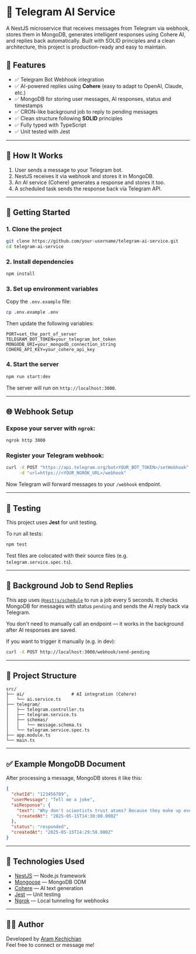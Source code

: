 # 🤖 Telegram AI Service

A NestJS microservice that receives messages from Telegram via webhook, stores them in MongoDB, generates intelligent responses using Cohere AI, and replies back automatically. Built with SOLID principles and a clean architecture, this project is production-ready and easy to maintain.

## 📌 Features

- ✅ Telegram Bot Webhook integration  
- ✅ AI-powered replies using **Cohere** (easy to adapt to OpenAI, Claude, etc.)  
- ✅ MongoDB for storing user messages, AI responses, status and timestamps  
- ✅ CRON-like background job to reply to pending messages  
- ✅ Clean structure following **SOLID** principles  
- ✅ Fully typed with TypeScript  
- ✅ Unit tested with Jest

---

## 🧠 How It Works

1. User sends a message to your Telegram bot.  
2. NestJS receives it via webhook and stores it in MongoDB.  
3. An AI service (Cohere) generates a response and stores it too.  
4. A scheduled task sends the response back via Telegram API.  

---

## 🚀 Getting Started

### 1. Clone the project

```bash
git clone https://github.com/your-username/telegram-ai-service.git
cd telegram-ai-service
```

### 2. Install dependencies

```bash
npm install
```

### 3. Set up environment variables

Copy the `.env.example` file:

```bash
cp .env.example .env
```

Then update the following variables:

```
PORT=set_the_port_of_server
TELEGRAM_BOT_TOKEN=your_telegram_bot_token
MONGODB_URI=your_mongodb_connection_string
COHERE_API_KEY=your_cohere_api_key
```

### 4. Start the server

```bash
npm run start:dev
```

The server will run on `http://localhost:3000`.

---

## 🌐 Webhook Setup

### Expose your server with `ngrok`:

```bash
ngrok http 3000
```

### Register your Telegram webhook:

```bash
curl -X POST "https://api.telegram.org/bot<YOUR_BOT_TOKEN>/setWebhook" \
     -d "url=https://<YOUR_NGROK_URL>/webhook"
```

Now Telegram will forward messages to your `/webhook` endpoint.

---

## 🧪 Testing

This project uses **Jest** for unit testing.

To run all tests:

```bash
npm test
```

Test files are colocated with their source files (e.g. `telegram.service.spec.ts`).

---

## 🔁 Background Job to Send Replies

This app uses [`@nestjs/schedule`](https://docs.nestjs.com/techniques/task-scheduling) to run a job every 5 seconds. It checks MongoDB for messages with status `pending` and sends the AI reply back via Telegram.

You don't need to manually call an endpoint — it works in the background after AI responses are saved.

If you want to trigger it manually (e.g. in dev):

```bash
curl -X POST http://localhost:3000/webhook/send-pending
```

---

## 📂 Project Structure

```
src/
├── ai/                  # AI integration (Cohere)
│   └── ai.service.ts
├── telegram/
│   ├── telegram.controller.ts
│   ├── telegram.service.ts
│   ├── schemas/
│   │   └── message.schema.ts
│   └── telegram.service.spec.ts
├── app.module.ts
└── main.ts
```

---

## ✅ Example MongoDB Document

After processing a message, MongoDB stores it like this:

```json
{
  "chatId": "123456789",
  "userMessage": "Tell me a joke",
  "aiResponse": {
    "text": "Why don't scientists trust atoms? Because they make up everything!",
    "createdAt": "2025-05-15T14:30:00.000Z"
  },
  "status": "responded",
  "createdAt": "2025-05-15T14:29:58.000Z"
}
```

---

## 📌 Technologies Used

- [NestJS](https://nestjs.com/) — Node.js framework
- [Mongoose](https://mongoosejs.com/) — MongoDB ODM
- [Cohere](https://cohere.ai/) — AI text generation
- [Jest](https://jestjs.io/) — Unit testing
- [Ngrok](https://ngrok.com/) — Local tunneling for webhooks

---

## 👨‍💻 Author

Developed by [Aram Kechichian](https://www.linkedin.com/in/aramkechichian/)  
Feel free to connect or message me!
